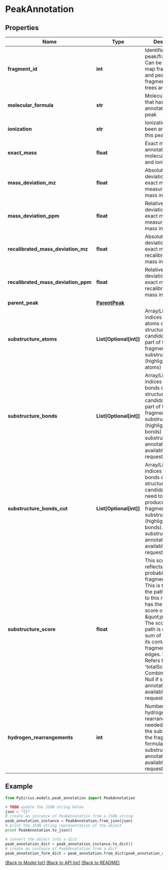 # PeakAnnotation



## Properties

Name | Type | Description | Notes
------------ | ------------- | ------------- | -------------
**fragment_id** | **int** | Identifier of the peak/fragment. Can be used to map fragments and peaks  among fragmentation trees and spectra. | 
**molecular_formula** | **str** | Molecular formula that has been annotated to this peak | [optional] 
**ionization** | **str** | Ionization that has been annotated to this peak | [optional] 
**exact_mass** | **float** | Exact mass of the annotated molecular formula and ionization | [optional] 
**mass_deviation_mz** | **float** | Absolute mass deviation of the exact mass to the measured peak mass in mDa | [optional] 
**mass_deviation_ppm** | **float** | Relative mass deviation of the exact mass to the measured peak mass in ppm | [optional] 
**recalibrated_mass_deviation_mz** | **float** | Absolute mass deviation of the exact mass to the recalibrated peak mass in mDa | [optional] 
**recalibrated_mass_deviation_ppm** | **float** | Relative mass deviation of the exact mass to the recalibrated peak mass in ppm | [optional] 
**parent_peak** | [**ParentPeak**](ParentPeak.md) |  | [optional] 
**substructure_atoms** | **List[Optional[int]]** | Array/List of indices of the atoms of the structure candidate that are part of this fragments substructure  (highlighted atoms) | [optional] 
**substructure_bonds** | **List[Optional[int]]** | Array/List of indices of the bonds of the structure candidate that are part of this fragments substructure  (highlighted bonds)   Null if substructure annotation not available or not requested. | [optional] 
**substructure_bonds_cut** | **List[Optional[int]]** | Array/List of indices of the bonds of the structure candidate that need to be cut to produce this fragments  substructure (highlighted cutted bonds).   Null if substructure annotation not available or not requested. | [optional] 
**substructure_score** | **float** | This score roughly reflects the probability of this fragment forming.   This is the score of the path from root to this node which has the maximal score or \&quot;profit\&quot;.  The score of a path is equal to the sum of scores of its contained fragments and edges.  Note: Refers to &#39;totalScore&#39; in CombinatorialNode   Null if substructure annotation not available or not requested. | [optional] 
**hydrogen_rearrangements** | **int** | Number of hydrogens rearrangements needed to match the substructure to the fragment formula.   Null if substructure annotation not available or not requested. | [optional] 

## Example

```python
from PySirius.models.peak_annotation import PeakAnnotation

# TODO update the JSON string below
json = "{}"
# create an instance of PeakAnnotation from a JSON string
peak_annotation_instance = PeakAnnotation.from_json(json)
# print the JSON string representation of the object
print PeakAnnotation.to_json()

# convert the object into a dict
peak_annotation_dict = peak_annotation_instance.to_dict()
# create an instance of PeakAnnotation from a dict
peak_annotation_form_dict = peak_annotation.from_dict(peak_annotation_dict)
```
[[Back to Model list]](../README.md#documentation-for-models) [[Back to API list]](../README.md#documentation-for-api-endpoints) [[Back to README]](../README.md)


